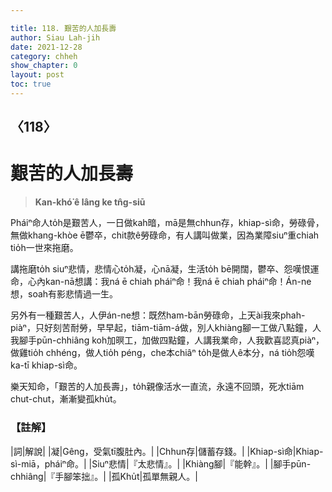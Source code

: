 ```yaml
---

title: 118. 艱苦的人加長壽
author: Siau Lah-jih
date: 2021-12-28
category: chheh
show_chapter: 0
layout: post
toc: true
---
```

  
## 〈118〉
# 艱苦的人加長壽
>**Kan-khó͘ ê lâng ke tn̂g-siū**
 
Pháiⁿ命人to̍h是艱苦人，一日做kah暗，mā是無chhun存，khiap-sì命，勞碌骨，無做khang-khòe ē鬱卒，chit款ê勞碌命，有人講叫做業，因為業障siuⁿ重chiah tio̍h一世來拖磨。

講拖磨to̍h siuⁿ悲情，悲情心to̍h凝，心nā凝，生活to̍h bē開闊，鬱卒、怨嘆恨運命，心內kan-nā想講：我ná ē chiah pháiⁿ命！我ná ē chiah pháiⁿ命！Án-ne想，soah有影悲情過一生。

另外有一種艱苦人，人伊án-ne想：既然ham-bān勞碌命，上天ài我來phah-piàⁿ，只好刻苦耐勞，早早起，tiām-tiām-á做，別人khiàng腳一工做八點鐘，人我腳手pūn-chhiâng koh加暝工，加做四點鐘，人講我業命，人我歡喜認真piàⁿ，做雞tio̍h chhéng，做人tio̍h péng，che本chiâⁿ to̍h是做人ê本分，ná tio̍h怨嘆ka-tī khiap-sì命。

樂天知命，「艱苦的人加長壽」，to̍h親像活水一直流，永遠不回頭，死水tiām chut-chut，漸漸變孤khu̍t。

### 【註解】

|詞|解說|
|凝|Gêng，受氣tī腹肚內。|
|Chhun存|儲蓄存錢。|
|Khiap-sì命|Khiap-sì-miā，pháiⁿ命。|
|Siuⁿ悲情|『太悲情』。|
|Khiàng腳|『能幹』。|
|腳手pūn-chhiâng|『手腳笨拙』。|
|孤Khu̍t|孤單無親人。|